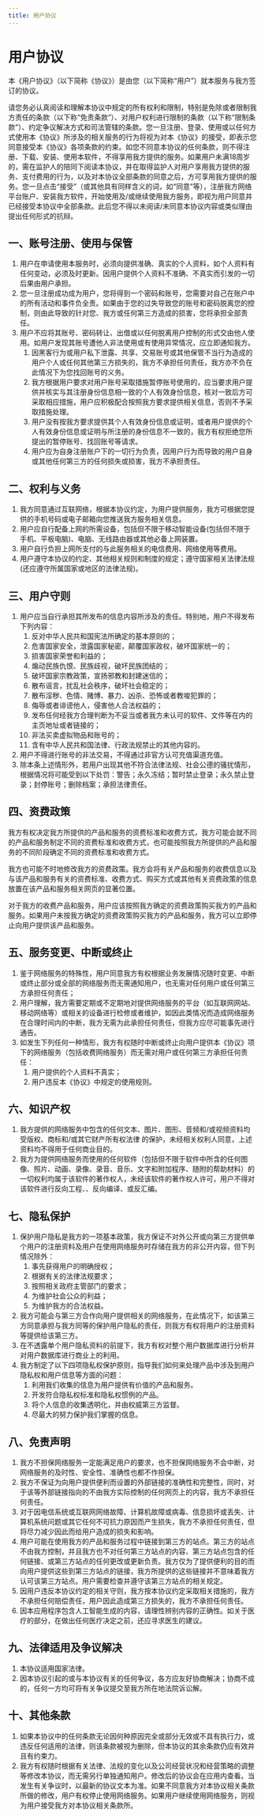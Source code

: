 ```yaml
---
title: 用户协议
---
```


# 用户协议

本《用户协议》（以下简称《协议》）是由您（以下简称“用户”）就本服务与我方签订的协议。

请您务必认真阅读和理解本协议中规定的所有权利和限制，特别是免除或者限制我方责任的条款（以下称“免责条款”）、对用户权利进行限制的条款（以下称“限制条款”）、约定争议解决方式和司法管辖的条款。您一旦注册、登录、使用或以任何方式使用本《协议》所涉及的相关服务的行为将视为对本《协议》的接受，即表示您同意接受本《协议》各项条款的约束。如您不同意本协议的任何条款，则不得注册、下载、安装、使用本软件，不得享用我方提供的服务。如果用户未满18周岁的，需在监护人的陪同下阅读本协议，并在取得监护人对用户享用我方提供的服务、支付费用的行为，以及对本协议全部条款的同意之后，方可享用我方提供的服务。您一旦点击“接受”（或其他具有同样含义的词，如“同意”等），注册我方网络平台账户、安装我方软件，开始使用及/或继续使用我方服务，即视为用户同意并已经接受本协议中全部条款。此后您不得以未阅读/未同意本协议内容或类似理由提出任何形式的抗辩。

## 一、账号注册、使用与保管

1. 用户在申请使用本服务时，必须向提供准确、真实的个人资料，如个人资料有任何变动，必须及时更新。因用户提供个人资料不准确、不真实而引发的一切后果由用户承担。
2. 您一旦注册成功成为用户，您将得到一个密码和账号，您需要对自己在账户中的所有活动和事件负全责。如果由于您的过失导致您的账号和密码脱离您的控制，则由此导致的针对您、我方或任何第三方造成的损害，您将承担全部责任。
3. 用户不应将其账号、密码转让、出借或以任何脱离用户控制的形式交由他人使用。如用户发现其账号遭他人非法使用或有使用异常情况，应立即通知我方。
   1. 因黑客行为或用户私下泄露、共享、交易账号或其他保管不当行为造成的用户个人或任何其他第三方损失的，我方不承担任何责任，我方亦不负在此情况下为您找回账号的义务。
   2. 我方根据用户要求对用户账号采取措施暂停账号使用的，应当要求用户提供并核实与其注册身份信息相一致的个人有效身份信息，核对一致后方可采取相应措施，用户应积极配合按照我方要求提供相关信息，否则不予采取措施处理。
   3. 用户没有按我方要求提供其个人有效身份信息或证明，或者用户提供的个人有效身份信息或证明与所注册的身份信息不一致的，我方有权拒绝您所提出的暂停账号、找回账号等请求。
   4. 用户应为自身注册账户下的一切行为负责，因用户行为而导致的用户自身或其他任何第三方的任何损失或损害，我方不承担责任。

## 二、权利与义务

1. 我方同意通过互联网络，根据本协议约定，为用户提供服务，我方可根据您提供的手机号码或电子邮箱向您推送我方服务相关信息。
2. 用户应自行配备上网的所需设备，包括但不限于移动智能设备(包括但不限于手机、平板电脑)、电脑、无线路由器或其他必备上网装置。
3. 用户自行负担上网所支付的与此服务相关的电信费用、网络使用等费用。
4. 用户遵守本协议的约定、其他相关规则和制度的规定；遵守国家相关法律法规(还应遵守所属国家或地区的法律法规)。

## 三、用户守则

1. 用户应当自行承担其所发布的信息内容所涉及的责任。特别地，用户不得发布下列内容：
   1. 反对中华人民共和国宪法所确定的基本原则的；
   2. 危害国家安全，泄露国家秘密，颠覆国家政权，破坏国家统一的；
   3. 损害国家荣誉和利益的；
   4. 煽动民族仇恨、民族歧视，破坏民族团结的；
   5. 破坏国家宗教政策，宣扬邪教和封建迷信的；
   6. 散布谣言，扰乱社会秩序，破坏社会稳定的；
   7. 散布淫秽、色情、赌博、暴力、凶杀、恐怖或者教唆犯罪的；
   8. 侮辱或者诽谤他人，侵害他人合法权益的；
   9. 发布任何经我方合理判断为不妥当或者我方未认可的软件、文件等在内的主页地址或者链接的；
   10. 非法买卖虚拟物品和账号的；
   11. 含有中华人民共和国法律、行政法规禁止的其他内容的。
2. 用户不得进行账号的非法交易，不得通过非官方认可充值渠道充值。
3. 除本条上述情形外，若用户出现其他不符合法律法规、社会公德的骚扰情形，根据情况将可能受到以下处罚：警告；永久冻结；暂时禁止登录；永久禁止登录；封停账号；删除档案；承担法律责任。

## 四、资费政策

我方有权决定我方所提供的产品和服务的资费标准和收费方式，我方可能会就不同的产品和服务制定不同的资费标准和收费方式，也可能按照我方所提供的产品和服务的不同阶段确定不同的资费标准和收费方式。

我方也可能不时地修改我方的资费政策。我方会将有关产品和服务的收费信息以及与该产品和服务有关的资费标准、收费方式、购买方式或其他有关资费政策的信息放置在该产品和服务相关网页的显著位置。

对于我方的收费产品和服务，用户应该按照我方确定的资费政策购买我方的产品和服务。如果用户未按我方确定的资费政策购买我方的产品和服务，我方可以立即停止向用户提供该产品和服务。

## 五、服务变更、中断或终止

1. 鉴于网络服务的特殊性，用户同意我方有权根据业务发展情况随时变更、中断或终止部分或全部的网络服务而无需通知用户，也无需对任何用户或任何第三方承担任何责任；
2. 用户理解，我方需要定期或不定期地对提供网络服务的平台（如互联网网站、移动网络等）或相关的设备进行检修或者维护，如因此类情况而造成网络服务在合理时间内的中断，我方无需为此承担任何责任，但我方应尽可能事先进行通告。
3. 如发生下列任何一种情形，我方有权随时中断或终止向用户提供本《协议》项下的网络服务（包括收费网络服务）而无需对用户或任何第三方承担任何责任：
   1. 用户提供的个人资料不真实；
   2. 用户违反本《协议》中规定的使用规则。

## 六、知识产权

1. 我方提供的网络服务中包含的任何文本、图片、图形、音频和/或视频资料均受版权、商标和/或其它财产所有权法律 的保护，未经相关权利人同意，上述资料均不得用于任何商业目的。
2. 我方为提供网络服务而使用的任何软件（包括但不限于软件中所含的任何图像、照片、动画、录像、录音、音乐、文字和附加程序、随附的帮助材料）的一切权利均属于该软件的著作权人，未经该软件的著作权人许可，用户不得对该软件进行反向工程、、反向编译、或反汇编。

## 七、隐私保护

1. 保护用户隐私是我方的一项基本政策，我方保证不对外公开或向第三方提供单个用户的注册资料及用户在使用网络服务时存储在我方的非公开内容，但下列情况除外：
   1. 事先获得用户的明确授权；
   2. 根据有关的法律法规要求；
   3. 按照相关政府主管部门的要求；
   4. 为维护社会公众的利益；
   5. 为维护我方的合法权益。
2. 我方可能会与第三方合作向用户提供相关的网络服务，在此情况下，如该第三方同意承担与我方同等的保护用户隐私的责任，则我方有权将用户的注册资料等提供给该第三方。
3. 在不透露单个用户隐私资料的前提下，我方有权对整个用户数据库进行分析并对用户数据库进行商业上的利用。
4. 我方制定了以下四项隐私权保护原则，指导我们如何来处理产品中涉及到用户隐私权和用户信息等方面的问题：
   1. 利用我们收集的信息为用户提供有价值的产品和服务。
   2. 开发符合隐私权标准和隐私权惯例的产品。
   3. 将个人信息的收集透明化，并由权威第三方监督。
   4. 尽最大的努力保护我们掌握的信息。

## 八、免责声明

1. 我方不担保网络服务一定能满足用户的要求，也不担保网络服务不会中断，对网络服务的及时性、安全性、准确性也都不作担保。
2. 我方不保证为向用户提供便利而设置的外部链接的准确性和完整性，同时，对于该等外部链接指向的不由我方实际控制的任何网页上的内容，我方不承担任何责任。
3. 对于因电信系统或互联网网络故障、计算机故障或病毒、信息损坏或丢失、计算机系统问题或其它任何不可抗力原因而产生损失，我方不承担任何责任，但将尽力减少因此而给用户造成的损失和影响。
4. 用户可能在使用我方的产品和服务过程中链接到第三方的站点。第三方的站点不由我方控制，并且我方也不对任何第三方站点的内容、第三方站点包含的任何链接、或第三方站点的任何更改或更新负责。我方仅为了提供便利的目的而向用户提供这些到第三方站点的链接，我方所提供的这些链接并不意味着我方认可该第三方站点。用户需要检查并遵守该第三方站点的相关规定。
5. 因用户违反本协议约定的相关守则，我方按本协议约定采取相关措施的，我方不承担任何赔偿责任，用户因此造成第三方损失的，我方不承担任何责任。
6. 因本应用程序包含人工智能生成的内容，请理性辨别内容的正确性。如关于医疗的部分，在做出任何医疗决定之前，还应寻求医生的建议。

## 九、法律适用及争议解决

1. 本协议适用国家法律。
2. 因本协议引起的或与本协议有关的任何争议，各方应友好协商解决；协商不成的，任何一方均可将有关争议提交至我方所在地法院诉讼解。

## 十、其他条款

1. 如果本协议中的任何条款无论因何种原因完全或部分无效或不具有执行力，或违反任何适用的法律，则该条款被视为删除，但本协议的其余条款仍应有效并且有约束力。
2. 我方有权随时根据有关法律、法规的变化以及公司经营状况和经营策略的调整等修改本协议，而无需另行单独通知用户。修改后的协议会在应用内查看。当发生有关争议时，以最新的协议文本为准。如果不同意我方对本协议相关条款所做的修改，用户有权停止使用网络服务。如果用户继续使用网络服务，则视为用户接受我方对本协议相关条款所。
